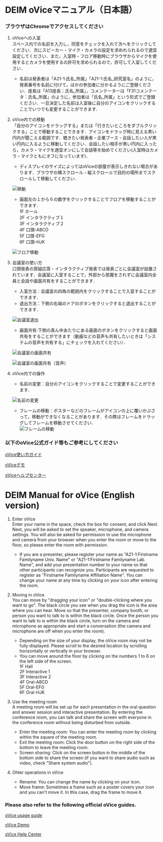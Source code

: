 # DEIM oViceマニュアル（日本語）
### ブラウザはChromeでアクセスしてください
1. oViceへの入室  
  スペース内での名前を入力し，同意をチェックを入れて次へをクリックしてください．次にスピーカー・マイク・カメラの設定を求めれられるので適宜設定してください．また，入室時・フロア移動時にブラウザからマイクを使用するとカメラを使用するの許可を求められるので，許可して入室してください．  
    * 名前は発表者は「A21-1:氏名_所属」「A21-1:氏名_研究室名」のように，発表番号を名前に付けて，ほかの参加者に分かるようにご登録ください．座長は「A13座長：氏名_所属」，コメンテーターは「F31コメンテータ：氏名_所属」のように，参加者は「氏名_所属」という形式でご登録ください．一旦決定した名前は入室後に自分のアイコンをクリックすることでいつでも変更することができます．


2. oVice内での移動  
  「自分のアイコンをドラッグする」または「行きたいところをダブルクリックする」ことで移動することできます．アイコンをドラッグ時に見える黒い円内が聞こえる範囲です．聴きたい発表者・企業ブース・会話したい人が黒い円内に入るように移動してください．会話したい相手が黒い円内に入ったら，カメラ・マイクを適宜オンにして会話等を始めてください(入室時はカメラ・マイクともにオフになっています)．  
    * ディスプレイのサイズによってはoViceの部屋が表示しきれない場合があります．ブラウザの横スクロール・縦スクロールで目的の場所までスクロールして移動してください．
   
   ![移動](img/ovice_move.png)
   
    * 画面左の１から６の数字をクリックすることでフロアを移動することができます．  
    1F ホール  
    2F インタラクティブ１  
    3F インタラクティブ２  
    4F 口頭-ABCD  
    5F 口頭-EFG  
    6F 口頭-HJK  
   
   ![フロア移動](img/ovice_floormove.png)
 
 
3. 会議室の使い方  
   口頭発表の質疑応答・インタラクティブ発表では発表ごとに会議室が設置されています．会議室に入室することで，外部から邪魔をされずに会議室内全員と会話や画面共有をすることができます．  
   * 入室方法：会議室の四角の範囲内をクリックすることで入室することができます．
   * 退出方法：下側の右端のドアのボタンをクリックすると退出することができます．
   
   ![会議室退出](img/ovice_meeting_room_exit.png)
   
   * 画面共有:下側の真ん中あたりにある画面のボタンをクリックすると画面共有をすることができます（動画などの音声も共有したいときは「システムの音声を共有する」にチェックを入れてください）．
   
   ![会議室の画面共有](img/ovice_meeting_room_share.png)
   
   ![会議室の画面共有（音声）](img/ovice_meeting_room_audioshare.png)


4. oVice内での操作  
   * 名前の変更：自分のアイコンをクリックすることで変更することができます．  
   
   ![名前の変更](img/ovice_name_change.png)

   * フレームの移動：ポスターなどのフレームがアイコンの上に覆いかぶさって，移動ができなくなることがあります．その際はフレームをドラッグしてフレームを移動させてください． 
　  
   ![フレームの移動](img/ovice_frame_move.png)
   

    

### 以下のoVice公式ガイド等もご参考にしてください

[oVice使い方ガイド](https://www.youtube.com/watch?v=C8r02gYDA50&t=3s)


[oViceデモ](https://tour.ovice.in/)


[oViceヘルプセンター](https://ja.ovice.wiki/)



# DEIM Manual for oVice (English version)
1. Enter oVice  
  Enter your name in the space, check the box for consent, and click Next. Next, you will be asked to set the speaker, microphone, and camera settings. You will also be asked for permission to use the microphone and camera from your browser when you enter the room or move to the floor, so please enter the room with permission.  
    * If you are a presenter, please register your name as "A21-1:Firstname Familyname Univ. Name" or "A21-1:Firstname Familyname Lab. Name", and add your presentation number to your name so that other participants can recognize you. Participants are requested to register as "Firstname Familyname Affiliation Name". You can change your name at any time by clicking on your icon after entering the room.  
    
2. Moving in oVice  
  You can move by "dragging your icon" or "double-clicking where you want to go". The black circle you see when you drag the icon is the area where you can hear. Move so that the presenter, company booth, or person you want to talk to is within the black circle. Once the person you want to talk to is within the black circle, turn on the camera and microphone as appropriate and start a conversation (the camera and microphone are off when you enter the room).  
    * Depending on the size of your display, the oVice room may not be fully displayed. Please scroll to the desired location by scrolling horizontally or vertically in your browser.  
    * You can move around the floor by clicking on the numbers 1 to 6 on the left side of the screen.  
    1F Hall  
    2F Interactive 1  
    3F Interactive 2  
    4F Oral-ABCD  
    5F Oral-EFG  
    6F Oral-HJK  

3. Use the meeting room  
   A meeting room will be set up for each presentation in the oral question and answer session and interactive presentation. By entering the conference room, you can talk and share the screen with everyone in the conference room without being disturbed from outside.  
   * Enter the meeting room: You can enter the meeting room by clicking within the square of the meeting room.
   * Exit the meeting room: Click the door button on the right side of the bottom to leave the meeting room.
   * Screen sharing: Click on the screen button in the middle of the bottom side to share the screen (if you want to share audio such as video, check "Share system audio").

4. Ohter operations in oVice  
   * Rename: You can change the name by clicking on your icon.  
   * Move frame: Sometimes a frame such as a poster covers your icon and you can't move it. In this case, drag the frame to move it. 

### Please also refer to the following official oVice guides.

[oVice usage guide](https://www.youtube.com/watch?v=C8r02gYDA50&t=3s)


[oVice Demo](https://tour.ovice.in/)


[oVice Help Center](https://ja.ovice.wiki/)


